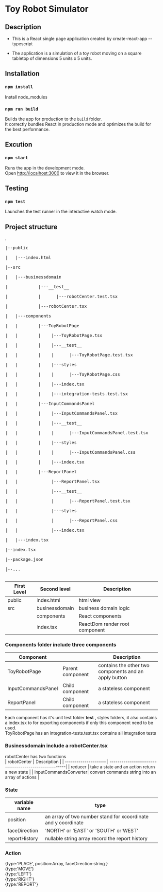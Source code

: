 Toy Robot Simulator
===================

Description
-----------
- This is a React single page application created by create-react-app --typescript

- The application is a simulation of a toy robot moving on a square tabletop of dimensions 5 units x 5 units.

## Installation

### `npm install`
Install node_modules

### `npm run build`
Builds the app for production to the `build` folder.<br>
It correctly bundles React in production mode and optimizes the build for the best performance.

## Excution

### `npm start`
Runs the app in the development mode.<br>
Open [http://localhost:3000](http://localhost:3000) to view it in the browser.

## Testing

### `npm test`
Launches the test runner in the interactive watch mode.<br>

## Project structure
.<br>
<pre>
|--public<br>
|   |---index.html<br>
|--src<br>
|   |---businessdomain<br>
|            |---__test__<br>
|            |      |---robotCenter.test.tsx<br>
|            |---robotCenter.tsx<br>
|   |---components<br>
|   |        |---ToyRobotPage<br>
|   |        |    |---ToyRobotPage.tsx<br>
|   |        |    |---__test__<br>
|   |        |    |      |---ToyRobotPage.test.tsx<br>
|   |        |    |---styles<br>
|   |        |    |      |---ToyRobotPage.css<br>
|   |        |    |---index.tsx<br>
|   |        |    |---integration-tests.test.tsx<br>
|   |        |---InputCommandsPanel<br>
|   |        |    |---InputCommandsPanel.tsx<br>
|   |        |    |---__test__<br>
|   |        |    |      |---InputCommandsPanel.test.tsx<br>
|   |        |    |---styles<br>
|   |        |    |      |---InputCommandsPanel.css<br>
|   |        |    |---index.tsx<br>
|   |        |---ReportPanel<br>
|   |             |---ReportPanel.tsx<br>
|   |             |---__test__<br>
|   |             |      |---ReportPanel.test.tsx<br>
|   |             |---styles<br>
|   |             |      |---ReportPanel.css<br>
|   |             |---index.tsx<br>
|   |---index.tsx<br>
|--index.tsx<br>
|--package.json<br>
|--...<br>
</pre>

| First Level   | Second level        |  Description                        |
| ------------- | ------------------- | ------------------------------------|
| public        | index.html          |  html view                          |
| src           | businessdomain      |  business domain logic              |
|               | components          |  React components                   |
|               | index.tsx           |  ReactDom render root component     |


### Components folder include three components

| Component         |                   |  Description                                           |
| ----------------- | ----------------- | -------------------------------------------------------|
| ToyRobotPage      | Parent component  |  contains the other two components and an apply button |
| InputCommandsPanel| Child  component  |  a stateless component                                 |
| ReportPanel       | Child  component  |  a stateless component                                 |

Each component has it's unit test folder __test__ , styles folders, it also contains a index.tsx to for exporting components if only this component need to be used.<br>
ToyRobotPage has an integration-tests.test.tsx contains all integration tests<br>

### Businessdomain include a robotCenter.tsx
robotCenter has two functions<br>
| robotCenter           |  Description                                           |
| --------------------- | -------------------------------------------------------|
| reducer               |  take a state and an action return a new state         |
| inputCommandsConverter|  convert commands string into an array of actions      |

### State
| variable name     |  type                                                           |
| ----------------- | --------------------------------------------------------------- |
| position          |  an array of two number stand for xcoordinate and y coordinate  |
| faceDirection     |  'NORTH' or 'EAST' or 'SOUTH' or'WEST'                          |
| reportHistory     |  nullable string array record the report history                |

### Action
{type:'PLACE', position:Array<number>, faceDirection:string }<br>
{type:'MOVE'}<br>
{type:'LEFT'}<br>
{type:'RIGHT'}<br>
{type:'REPORT'}<br>